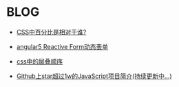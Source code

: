 # BLOG

- [CSS中百分比是相对于谁?](https://github.com/bmvpdxl/blog/issues/1)

- [angular5 Reactive Form动态表单](https://github.com/bmvpdxl/blog/issues/2)

- [css中的层叠顺序](https://github.com/bmvpdxl/blog/issues/3)

- [Github上star超过1w的JavaScript项目简介(持续更新中...)](https://github.com/bmvpdxl/blog/issues/4)
